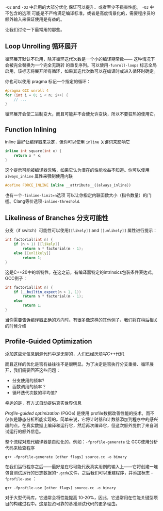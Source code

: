 
`-O2` and `-O3` 中启用的大部分优化 保证可以提升、或者至少不损害性能。 `-O3`  中不包含的选项 可能是不严格满足编译标准，或者是高度情景化的，需要程序员的额外输入来保证使用是有益的。

让我们讨论一下最常用的那些。
## Loop Unrolling 循环展开

循环展开默认不启用，除非循环迭代次数是一个小的编译期常数—— 这种情况下会被完全替换为一个完全无跳转 的重复序列。可以使用`-funroll-loops`  标志全局启用，该标志将展开所有循环，如果其迭代次数可以在编译时或进入循环时确定。

你也可以使用 pragma 标记一个指定的循环：

```c++
#pragma GCC unroll 4
for (int i = 0; i < n; i++) {
    // ...
}
```


循环展开会使二进制变大，而且可能并不会使允许变快，所以不要狂热的使用它。

## Function Inlining

inline 最好让编译器来决定，但你可以使用 `inline` 关键词来影响它

```c++
inline int square(int x) {
    return x * x;
}
```


这个提示可能被编译器忽略，如果它认为潜在的性能收益不知道。你可以使用`always_inline` 属性来强制使用内联

```c++
#define FORCE_INLINE inline __attribute__((always_inline))
```

也有一个`-finline-limit=n`选项 可以让你指定内联函数大小（指令数量）的门槛。Clang等价选项`-inline-threshold`.

## Likeliness of Branches 分支可能性


分支（if switch）可能性可以使用`[[likely]]` and `[[unlikely]]` 属性进行提示：

```c++
int factorial(int n) {
    if (n > 1) [[likely]]
        return n * factorial(n - 1);
    else [[unlikely]]
        return 1;
}
```

这是C++20中的新特性。在这之前，有编译器特定的intrinsics包装条件表达式。GCC例子：

```c++
int factorial(int n) {
    if (__builtin_expect(n > 1, 1))
        return n * factorial(n - 1);
    else
        return 1;
}
```


当你需要告诉编译器正确的方向时，有很多像这样的其他例子，我们将在稍后相关的时候介绍

## Profile-Guided Optimization

添加这些元信息到源代码中是无聊的，人们已经厌烦写C++代码.

而且这样的优化是否有益往往不是很明显。为了决定是否执行分支重排、循环展开，我们需要回答这些问题：

- 分支使用的频率?
- 函数调用的频率？
- 循环迭代次数的平均值?


幸运的是，有方式自动提供真实世界信息

*Profile-guided optimization* (PGOe) 是使用 profile数据改善性能的技术，而不仅仅是静态分析所能实现的。简单来说，它将计时器和计数器添加到程序中的感兴趣的点，在真实数据上编译和运行它，然后再次编译它，但这次额外提供了来自测试运行的额外信息。


整个流程对现代编译器是自动化的。例如：`-fprofile-generate` 让 GCC使用分析代码来检查程序

```
g++ -fprofile-generate [other flags] source.cc -o binary
```


在我们运行程序之后——最好是在尽可能代表真实用例的输入上——它将创建一堆包含测试运行的日志数据的`*.gcda`文件，之后我们可以重建程序，并添加标志 `-fprofile-use` ：

```
g++ -fprofile-use [other flags] source.cc -o binary
```

对于大型代码库，它通常会将性能提高 10-20%，因此，它通常用在性能关键型项目的构建过程中。这是投资可靠的基准测试代码的更多理由。

